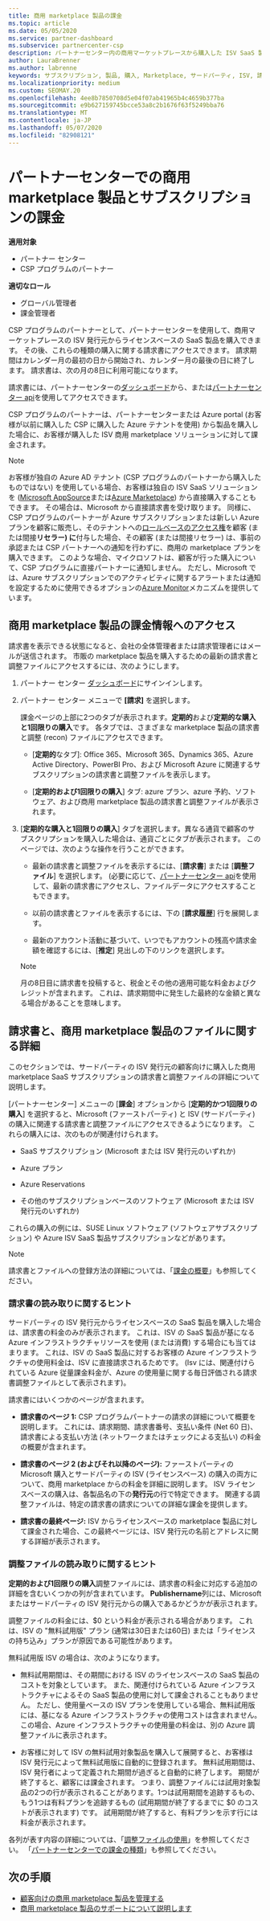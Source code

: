 ```yaml
---
title: 商用 marketplace 製品の課金
ms.topic: article
ms.date: 05/05/2020
ms.service: partner-dashboard
ms.subservice: partnercenter-csp
description: パートナーセンター内の商用マーケットプレースから購入した ISV SaaS 製品またはサブスクリプションの課金のしくみについて説明します。
author: LauraBrenner
ms.author: labrenne
keywords: サブスクリプション, 製品, 購入, Marketplace, サードパーティ, ISV, 請求, 請求書, 調整, 偵察ファイル
ms.localizationpriority: medium
ms.custom: SEOMAY.20
ms.openlocfilehash: 4ee8b7850708d5e04f07ab41965b4c4659b377ba
ms.sourcegitcommit: e9b627159745bcce53a8c2b1676f63f5249bba76
ms.translationtype: MT
ms.contentlocale: ja-JP
ms.lasthandoff: 05/07/2020
ms.locfileid: "82908121"
---
```

# <a name="billing-for-commercial-marketplace-products-and-subscriptions-in-partner-center"></a>パートナーセンターでの商用 marketplace 製品とサブスクリプションの課金

**適用対象**

- パートナー センター
- CSP プログラムのパートナー

**適切なロール**

- グローバル管理者
- 課金管理者

CSP プログラムのパートナーとして、パートナーセンターを使用して、商用マーケットプレースの ISV 発行元からライセンスベースの SaaS 製品を購入できます。 その後、これらの種類の購入に関する請求書にアクセスできます。 請求期間はカレンダー月の最初の日から開始され、カレンダー月の最後の日に終了します。 請求書は、次の月の8日に利用可能になります。

請求書には、パートナーセンターの[ダッシュボード](https://partner.microsoft.com/dashboard/)から、または[パートナーセンター api](https://docs.microsoft.com/partner-center/develop/)を使用してアクセスできます。

CSP プログラムのパートナーは、パートナーセンターまたは Azure portal (お客様が以前に購入した CSP に購入した Azure テナントを使用) から製品を購入した場合に、お客様が購入した ISV 商用 marketplace ソリューションに対して課金されます。

>[!NOTE]
>お客様が独自の Azure AD テナント (CSP プログラムのパートナーから購入したものではない) を使用している場合、お客様は独自の ISV SaaS ソリューションを ([Microsoft AppSource](https://appsource.microsoft.com/)または[Azure Marketplace](https://azuremarketplace.microsoft.com/)) から直接購入することもできます。 その場合は、Microsoft から直接請求書を受け取ります。 同様に、CSP プログラムのパートナーが Azure サブスクリプションまたは新しい Azure プランを顧客に販売し、そのテナントへの[ロールベースのアクセス権](https://docs.microsoft.com/azure/role-based-access-control/built-in-roles)を顧客 (または間接**リセラー) に**付与した場合、その顧客 (または間接リセラー) は、事前の承認または CSP パートナーへの通知を行わずに、商用の marketplace プランを購入できます。 このような場合、マイクロソフトは、顧客が行った購入について、CSP プログラムに直接パートナーに通知しません。 ただし、Microsoft では、Azure サブスクリプションでのアクティビティに関するアラートまたは通知を設定するために使用できるオプションの[Azure Monitor](https://docs.microsoft.com/azure/azure-monitor/platform/alerts-activity-log)メカニズムを提供しています。

## <a name="access-billing-information-for-commercial-marketplace-products"></a>商用 marketplace 製品の課金情報へのアクセス

請求書を表示できる状態になると、会社の全体管理者または請求管理者にはメールが送信されます。 市販の marketplace 製品を購入するための最新の請求書と調整ファイルにアクセスするには、次のようにします。

1. パートナー センター [ダッシュボード](https://partner.microsoft.com/dashboard/)にサインインします。

2. パートナー センター メニューで **[請求]** を選択します。 

    課金ページの上部に2つのタブが表示されます。**定期的**および**定期的な購入と1回限りの購入**です。 各タブでは、さまざまな marketplace 製品の請求書と調整 (recon) ファイルにアクセスできます。

    - [**定期的**なタブ]: Office 365、Microsoft 365、Dynamics 365、Azure Active Directory、PowerBI Pro、および Microsoft Azure に関連するサブスクリプションの請求書と調整ファイルを表示します。

    - [**定期的および1回限りの購入**] タブ: azure プラン、azure 予約、ソフトウェア、および商用 marketplace 製品の請求書と調整ファイルが表示されます。
  
3. [**定期的な購入と1回限りの購入**] タブを選択します。異なる通貨で顧客のサブスクリプションを購入した場合は、通貨ごとにタブが表示されます。 このページでは、次のような操作を行うことができます。

    - 最新の請求書と調整ファイルを表示するには、[**請求書**] または [**調整ファイル**] を選択します。 (必要に応じて、[パートナーセンター api](https://docs.microsoft.com/partner-center/develop/)を使用して、最新の請求書にアクセスし、ファイルデータにアクセスすることもできます。

    - 以前の請求書とファイルを表示するには、下の [**請求履歴**] 行を展開します。

    - 最新のアカウント活動に基づいて、いつでもアカウントの残高や請求金額を確認するには、[**推定**] 見出しの下のリンクを選択します。  

    >[!NOTE]
    > 月の8日目に請求書を投稿すると、税金とその他の適用可能な料金およびクレジットが含まれます。 これは、請求期間中に発生した最終的な金額と異なる場合があることを意味します。

## <a name="more-about-invoices-and-recon-files-for-commercial-marketplace-products"></a>請求書と、商用 marketplace 製品のファイルに関する詳細

このセクションでは、サードパーティの ISV 発行元の顧客向けに購入した商用 marketplace SaaS サブスクリプションの請求書と調整ファイルの詳細について説明します。

[パートナーセンター] メニューの [**課金**] オプションから [**定期的かつ1回限りの購入**] を選択すると、Microsoft (ファーストパーティ) と ISV (サードパーティ) の購入に関連する請求書と調整ファイルにアクセスできるようになります。 これらの購入には、次のものが関連付けられます。

- SaaS サブスクリプション (Microsoft または ISV 発行元のいずれか)

- Azure プラン

- Azure Reservations

- その他のサブスクリプションベースのソフトウェア (Microsoft または ISV 発行元のいずれか)

これらの購入の例には、SUSE Linux ソフトウェア (ソフトウェアサブスクリプション) や Azure ISV SaaS 製品サブスクリプションなどがあります。

>[!NOTE]
> 請求書とファイルへの登録方法の詳細については、「[課金の概要](billing.md)」も参照してください。

### <a name="tips-on-reading-your-invoice"></a>請求書の読み取りに関するヒント

サードパーティの ISV 発行元からライセンスベースの SaaS 製品を購入した場合は、請求書の料金のみが表示されます。 これは、ISV の SaaS 製品が基になる Azure インフラストラクチャリソースを使用 (または消費) する場合にも当てはまります。 これは、ISV の SaaS 製品に対するお客様の Azure インフラストラクチャの使用料金は、ISV に直接請求されるためです。 (Isv には、関連付けられている Azure 従量課金料金が、Azure の使用量に関する毎日評価される請求書調整ファイルとして表示されます)。

請求書にはいくつかのページが含まれます。

- **請求書のページ 1:** CSP プログラムパートナーの請求の詳細について概要を説明します。 これには、請求期間、請求書番号、支払い条件 (Net 60 日)、請求書による支払い方法 (ネットワークまたはチェックによる支払い) の料金の概要が含まれます。

- **請求書のページ 2 (およびそれ以降のページ):** ファーストパーティの Microsoft 購入とサードパーティの ISV (ライセンスベース) の購入の両方について、商用 marketplace からの料金を詳細に説明します。 ISV ライセンスベースの購入は、各製品名の下の**発行元**の行で特定できます。 関連する調整ファイルは、特定の請求書の請求についての詳細な課金を提供します。

- **請求書の最終ページ:** ISV からライセンスベースの marketplace 製品に対して課金された場合、この最終ページには、ISV 発行元の名前とアドレスに関する詳細が表示されます。

### <a name="tips-on-reading-your-reconciliation-file"></a>調整ファイルの読み取りに関するヒント

**定期的および1回限りの購入**調整ファイルには、請求書の料金に対応する追加の詳細を含むいくつかの列が含まれています。 **Publishername**列には、Microsoft またはサードパーティの ISV 発行元からの購入であるかどうかが表示されます。

調整ファイルの料金には、$0 という料金が表示される場合があります。 これは、ISV の "無料試用版" プラン (通常は30日または60日) または「ライセンスの持ち込み」プランが原因である可能性があります。

無料試用版 ISV の場合は、次のようになります。

- 無料試用期間は、その期間における ISV のライセンスベースの SaaS 製品のコストを対象としています。 また、関連付けられている Azure インフラストラクチャによるその SaaS 製品の使用に対して課金されることもありません。  ただし、使用量ベースの ISV プランを使用している場合、無料試用版には、基になる Azure インフラストラクチャの使用コストは含まれません。 この場合、Azure インフラストラクチャの使用量の料金は、別の Azure 調整ファイルに表示されます。

- お客様に対して ISV の無料試用対象製品を購入して展開すると、お客様は ISV 発行元によって無料試用版に自動的に登録されます。 無料試用期間は、ISV 発行者によって定義された期間が過ぎると自動的に終了します。 期間が終了すると、顧客には課金されます。 つまり、調整ファイルには試用対象製品の2つの行が表示されることがあります。1つは試用期間を追跡するもの、もう1つは有料プランを追跡するもの (試用期間が終了するまでに $0 のコストが表示されます) です。 試用期間が終了すると、有料プランを示す行には料金が表示されます。 

各列が表す内容の詳細については、「[調整ファイルの使用](use-the-reconciliation-files.md)」を参照してください。 「[パートナーセンターでの課金の種類](billing-different-types.md)」も参照してください。

## <a name="next-steps"></a>次の手順

- [顧客向けの商用 marketplace 製品を管理する](csp-commercial-marketplace-manage.md)
- [商用 marketplace 製品のサポートについて説明します](csp-commercial-marketplace-support.md)
